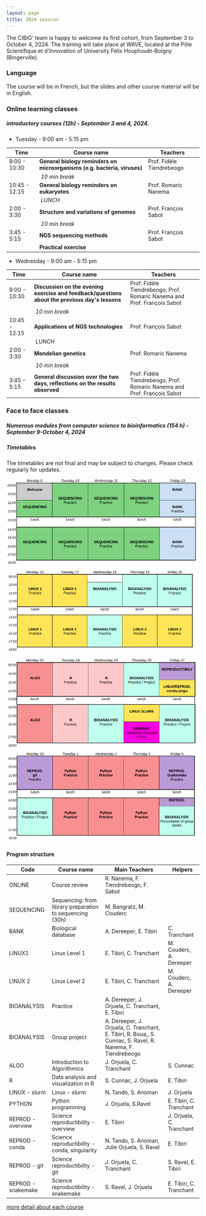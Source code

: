 ```yaml
---
layout: page
title: 2024 session
---
```


The CIBiG' team is happy to welcome its first cohort, from September 3 to October 4, 2024.
The training will take place at WAVE, located at the Pôle Scientifique et d'Innovation of University Félix Houphouët-Boigny (Bingerville).

### Language

The course will be in French, but the slides and other course material will be in English.

### Online learning classes 

##### introductory courses (12h) - September 3 and 4, 2024.

* Tuesday  - 9:00 am - 5:15 pm  

| Time | Course name | Teachers | 
|------|----------------------------------------------------|----------------|
| 9:00 - 10:30 |  **General biology reminders on microorganisms (e.g. bacteria, viruses)**|  Prof. Fidèle Tiendrebeogo |
|  | _10 min break_ |  |
| 10:45 - 12:15 |  **General biology reminders on eukaryotes** | Prof. Romaric Nanema | 
|  | _LUNCH_ |  |
| 2:00 - 3:30| **Structure and variations of genomes** | Prof. François Sabot |
|  | _10 min break_ |  |
| 3:45 - 5:15 | **NGS sequencing methods** | Prof. François Sabot |
| | **Practical exercise** | |

* Wednesday - 9:00 am - 5:15 pm  

| Time | Course name | Teachers | 
|------|----------------------------------------------------|----------------|
| 9:00 - 10:30 | **Discussion on the evening exercise and feedback/questions about the previous day's lessons**|  Prof. Fidèle Tiendrebeogo, Prof. Romaric Nanema and Prof. François Sabot |
|  | _10 min break_ |  |
| 10:45 - 12:15 |  **Applications of NGS technologies** | Prof. François Sabot  | 
|  | _LUNCH_ |  |
| 2:00 - 3:30| **Mendelian genetics** | Prof. Romaric Nanema |
|  | _10 min break_ |  |
| 3:45 - 5:15 | **General discussion over the two days, reflections on the results observed** | Prof. Fidèle Tiendrebeogo, Prof. Romaric Nanema and Prof. François Sabot |


### Face to face classes

##### Numerous modules from computer science to bioinformatics (154 h) - September 9-October 4, 2024

##### Timetables

The timetables are not final and may be subject to changes. Please check regularly for updates.

![Week 1](public/timetable-week1.png)
![Week 2](public/timetable-week2.png)
![Week 3](public/timetable-week3.png)
![Week 4](public/timetable-week4.png)

#### Program structure

| Code | Course name | Main Teachers | Helpers |
|----------------------------------------------------|----------------------------------------------------|----------------|----|
| ONLINE | Course review                                     | R. Nanema, F. Tiendrebeogo, F. Sabot |
| SEQUENCING  | Sequencing: from library preparation to sequencing (30h) | M. Bangratz, M. Couderc |  |
| BANK  | Biological database                               | A. Dereeper, E. Tibiri | C. Tranchant |
| LINUX1      | Linux Level 1  |   E. Tibiri, C. Tranchant | M. Couderc, A. Dereeper |
| LINUX 2    |  Linux Level 2                                          | E. Tibiri, C. Tranchant | M. Couderc, A. Dereeper |
| BIOANALYSIS  | Practice                             | A. Dereeper, J. Orjuela, C. Tranchant, E. Tibiri | |
| BIOANALYSIS  | Group project                             |  A. Dereeper, J. Orjuela, C. Tranchant, E. Tibiri, R. Boua,, S. Cunnac, S. Ravel, R. Nanema, F. Tiendrebeogo | 
| ALGO         | Introduction to Algorithmics                       | J. Orjuela, C. Tranchant | S. Cunnac |
| R              | Data analysis and visualization in R              | S. Cunnac, J. Orjuela | E. Tibiri |
| LINUX - slurm | Linux - slurm                                 | N. Tando, S. Anoman | J. Orjuela|
| PYTHON   | Python programming                                | J. Orjuela, S.Ravel | E. Tibiri, C. Tranchant |   
| REPROD -overview | Science reproductibility - overview                       |  E. Tibiri | J. Orjuela, C. Tranchant   |
| REPROD - conda  | Science reproductibility  - conda, singularity                       |   N. Tando, S. Anoman, Julie Orjuela, S. Ravel | E. Tibiri |
| REPROD - git  | Science reproductibility  - git                       |  J. Orjuela, C. Tranchant| S. Ravel, E. Tibiri |
| REPROD - snakemake  | Science reproductibility  - snakemake                        | S. Ravel, J. Orjuela | E. Tibiri, C. Tranchant |

[more detail about each course](https://cibig-wave.github.io/01-description.html)
